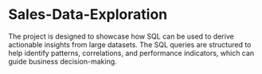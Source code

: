 # Sales-Data-Exploration
The project is designed to showcase how SQL can be used to derive actionable insights from large datasets. The SQL queries are structured to help identify patterns, correlations, and performance indicators, which can guide business decision-making.
